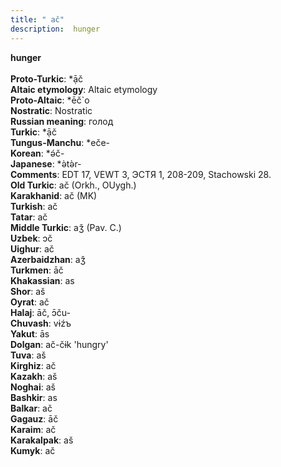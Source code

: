 ```yaml
---
title: " ač"
description:  hunger
---
```

<p data-pagefind-weight="0.5">
<strong> hunger</strong><br><br>
<strong>Proto-Turkic</strong>:  *ạ̄č<br>
<strong>Altaic etymology</strong>:  Altaic etymology<br>
<strong> Proto-Altaic</strong>:  *ēč`o<br>
<strong>Nostratic</strong>:  Nostratic<br>
<strong>Russian meaning</strong>:  голод<br>
<strong>Turkic</strong>:  *ạ̄č<br>
<strong>Tungus-Manchu</strong>:  *eče-<br>
<strong>Korean</strong>:  *ǝ́č-<br>
<strong>Japanese</strong>:  *ǝ̀tǝ̀r-<br>
<strong>Comments</strong>:  EDT 17, VEWT 3, ЭСТЯ 1, 208-209, Stachowski 28.<br>
<strong>Old Turkic</strong>:  ač (Orkh., OUygh.)<br>
<strong>Karakhanid</strong>:  ač (MK)<br>
<strong>Turkish</strong>:  ač<br>
<strong>Tatar</strong>:  ač<br>
<strong>Middle Turkic</strong>:  aǯ (Pav. C.)<br>
<strong>Uzbek</strong>:  ɔč<br>
<strong>Uighur</strong>:  ač<br>
<strong>Azerbaidzhan</strong>:  aǯ<br>
<strong>Turkmen</strong>:  āč<br>
<strong>Khakassian</strong>:  as<br>
<strong>Shor</strong>:  aš<br>
<strong>Oyrat</strong>:  ač<br>
<strong>Halaj</strong>:  āč, ɔ̄ču-<br>
<strong>Chuvash</strong>:  vɨźъ<br>
<strong>Yakut</strong>:  ās<br>
<strong>Dolgan</strong>:  ač-čɨk 'hungry'<br>
<strong>Tuva</strong>:  aš<br>
<strong>Kirghiz</strong>:  ač<br>
<strong>Kazakh</strong>:  aš<br>
<strong>Noghai</strong>:  aš<br>
<strong>Bashkir</strong>:  as<br>
<strong>Balkar</strong>:  ač<br>
<strong>Gagauz</strong>:  āč<br>
<strong>Karaim</strong>:  ač<br>
<strong>Karakalpak</strong>:  aš<br>
<strong>Kumyk</strong>:  ač<br>

</p>

